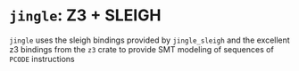 # `jingle`: Z3 + SLEIGH

`jingle` uses the sleigh bindings provided by `jingle_sleigh` and the excellent
z3 bindings from the `z3` crate to provide SMT modeling of sequences of `PCODE` instructions
